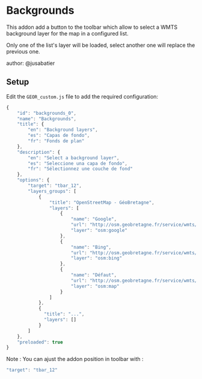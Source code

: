 # Backgrounds

This addon add a button to the toolbar which allow to select a WMTS background layer for the map in a configured list.

Only one of the list's layer will be loaded, select another one will replace the previous one.

author: @jusabatier

## Setup

Edit the `GEOR_custom.js` file to add the required configuration:

```js
{
    "id": "backgrounds_0",
    "name": "Backgrounds",
    "title": {
        "en": "Background layers",
        "es": "Capas de fondo",
        "fr": "Fonds de plan"
    },
    "description": {
        "en": "Select a background layer",
        "es": "Seleccione una capa de fondo",
        "fr": "Sélectionnez une couche de fond"
    },
    "options": {
        "target": "tbar_12",
        "layers_groups": [
            {
                "title": "OpenStreetMap - GéoBretagne",
                "layers": [
                    {
                        "name": "Google",
                        "url": "http://osm.geobretagne.fr/service/wmts/",
                        "layer": "osm:google"
                    },
                    {
                        "name": "Bing",
                        "url": "http://osm.geobretagne.fr/service/wmts/",
                        "layer": "osm:bing"
                    },
                    {
                        "name": "Défaut",
                        "url": "http://osm.geobretagne.fr/service/wmts/",
                        "layer": "osm:map"
                    }
                ]
            },
            {
              "title": "...",
              "layers": []
            }
        ]
    },
    "preloaded": true
}
```

Note : You can ajust the addon position in toolbar with :
```js
"target": "tbar_12"
```
